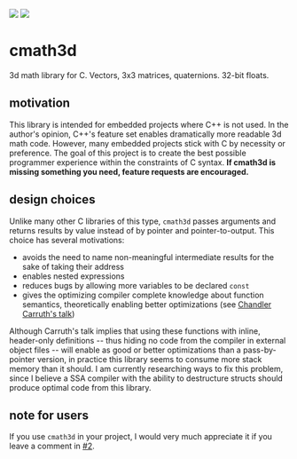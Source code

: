 ![](https://github.com/jpreiss/cmath3d/workflows/test/badge.svg)
![](https://img.shields.io/codecov/c/github/jpreiss/cmath3d)

# cmath3d
3d math library for C. Vectors, 3x3 matrices, quaternions. 32-bit floats.

## motivation
This library is intended for embedded projects where C++ is not used.
In the author's opinion, C++'s feature set enables dramatically
more readable 3d math code. However, many embedded projects stick with C
by necessity or preference. The goal of this project is to create the
best possible programmer experience within the constraints of C syntax.
**If cmath3d is missing something you need, feature requests are encouraged.**

## design choices
Unlike many other C libraries of this type, `cmath3d` passes arguments
and returns results by value instead of by pointer and pointer-to-output.
This choice has several motivations:

- avoids the need to name non-meaningful intermediate results for the sake of taking their address
- enables nested expressions
- reduces bugs by allowing more variables to be declared `const`
- gives the optimizing compiler complete knowledge about function semantics,
  theoretically enabling better optimizations 
  (see [Chandler Carruth's talk](https://www.youtube.com/watch?v=eR34r7HOU14))

Although Carruth's talk implies that using these functions with inline, 
header-only definitions -- thus hiding no code from the compiler 
in external object files -- will enable as good or better optimizations
than a pass-by-pointer version, in practice this library seems to consume
more stack memory than it should.
I am currently researching ways to fix this problem, since I believe
a SSA compiler with the ability to destructure structs should produce
optimal code from this library.

## note for users
If you use `cmath3d` in your project,
I would very much appreciate it if you leave a comment in [#2](https://github.com/jpreiss/cmath3d/issues/2).
